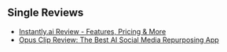 
## Single Reviews

- [Instantly.ai Review - Features, Pricing & More](https://gist.github.com/devinschumacher/950ef851ed0f6b56e26a0ec279890a57)
- [Opus Clip Review: The Best AI Social Media Repurposing App](https://gist.github.com/devinschumacher/95b6f6c268382373cc167df28621d585)